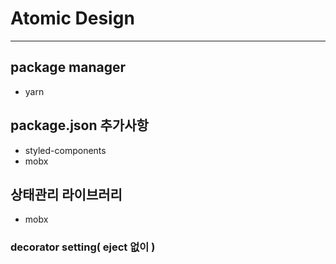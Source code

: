 # Atomic Design

------------

## package manager
- yarn

## package.json 추가사항
- styled-components
- mobx

## 상태관리 라이브러리
- mobx

### decorator setting( eject 없이 )

